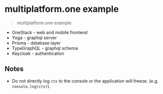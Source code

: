 # multiplatform.one example

> multiplatform.one example

- OneStack - web and mobile frontend
- Yoga - graphql server
- Prisma - database layer
- TypeGraphQL - graphql schema
- Keycloak - authentication

## Notes

- Do not directly log `ctx` to the console or the application will freeze. (e.g. `console.log(ctx)`).
